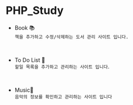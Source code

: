 # PHP_Study

- Book 📚</br>
`책을 추가하고 수정/삭제하는 도서 관리 사이트 입니다.`

</br>

- To Do List 📄</br>
`할일 목록을 추가하고 관리하는 사이트 입니다`.

</br>

- Music🎵</br>
`음악의 정보를 확인하고 관리하는 사이트 입니다`
